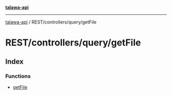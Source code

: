[**talawa-api**](../../../../README.md)

***

[talawa-api](../../../../modules.md) / REST/controllers/query/getFile

# REST/controllers/query/getFile

## Index

### Functions

- [getFile](functions/getFile.md)
